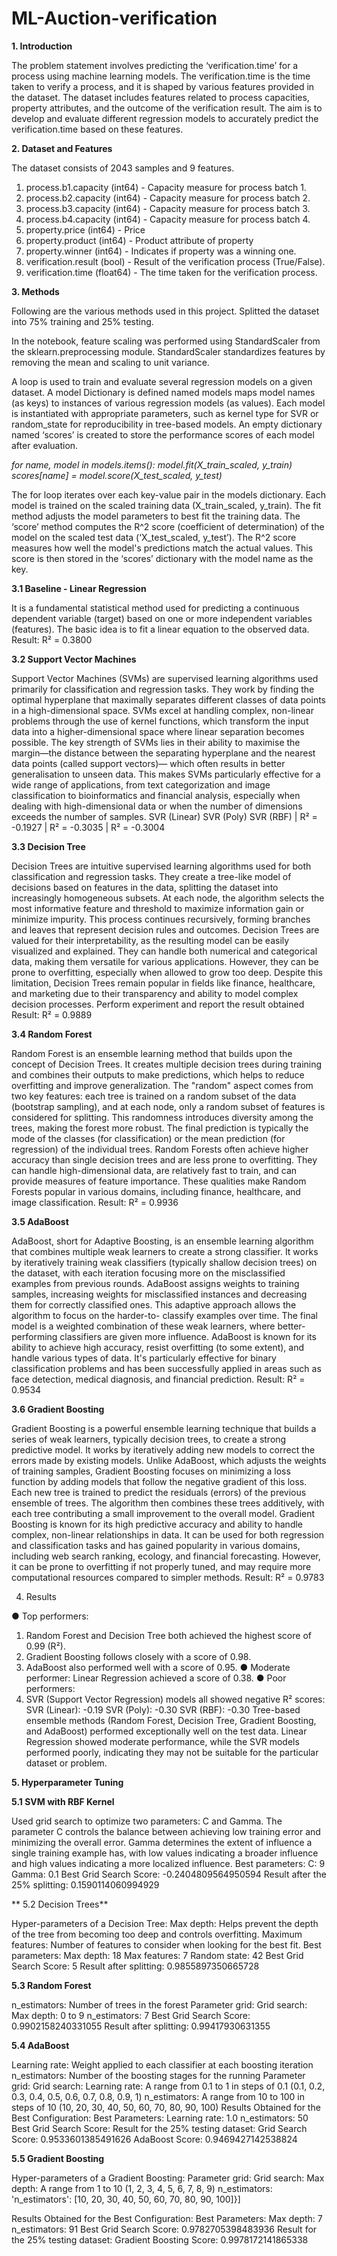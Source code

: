 # ML-Auction-verification

**1. Introduction**

The problem statement involves predicting the ‘verification.time’ for a process using machine
learning models. The verification.time is the time taken to verify a process, and it is shaped
by various features provided in the dataset. The dataset includes features related to process
capacities, property attributes, and the outcome of the verification result. The aim is to
develop and evaluate different regression models to accurately predict the verification.time
based on these features.

**2. Dataset and Features**

The dataset consists of 2043 samples and 9 features.
1. process.b1.capacity (int64) - Capacity measure for process batch 1.
2. process.b2.capacity (int64) - Capacity measure for process batch 2.
3. process.b3.capacity (int64) - Capacity measure for process batch 3.
4. process.b4.capacity (int64) - Capacity measure for process batch 4.
5. property.price (int64) - Price
6. property.product (int64) - Product attribute of property
7. property.winner (int64) - Indicates if property was a winning one.
8. verification.result (bool) - Result of the verification process (True/False).
9. verification.time (float64) - The time taken for the verification process.

**3. Methods**

Following are the various methods used in this project. Splitted the dataset into 75% training
and 25% testing.

In the notebook, feature scaling was performed using StandardScaler from the
sklearn.preprocessing module. StandardScaler standardizes features by removing the mean
and scaling to unit variance.

A loop is used to train and evaluate several regression models on a given dataset. A model
Dictionary is defined named models maps model names (as keys) to instances of various
regression models (as values). Each model is instantiated with appropriate parameters, such
as kernel type for SVR or random_state for reproducibility in tree-based models. An empty
dictionary named ‘scores’ is created to store the performance scores of each model after
evaluation.

_for name, model in models.items():
model.fit(X_train_scaled, y_train)
scores[name] = model.score(X_test_scaled, y_test)_

The for loop iterates over each key-value pair in the models dictionary. Each model is trained
on the scaled training data (X_train_scaled, y_train). The fit method adjusts the model
parameters to best fit the training data. The ‘score’ method computes the R^2 score
(coefficient of determination) of the model on the scaled test data (‘X_test_scaled, y_test’).
The R^2 score measures how well the model's predictions match the actual values. This
score is then stored in the ‘scores’ dictionary with the model name as the key.

**3.1 Baseline - Linear Regression**

It is a fundamental statistical method used for predicting a continuous dependent variable
(target) based on one or more independent variables (features). The basic idea is to fit a
linear equation to the observed data.
Result: R² = 0.3800

**3.2 Support Vector Machines**

Support Vector Machines (SVMs) are supervised learning algorithms used primarily for
classification and regression tasks. They work by finding the optimal hyperplane that
maximally separates different classes of data points in a high-dimensional space. SVMs
excel at handling complex, non-linear problems through the use of kernel functions, which
transform the input data into a higher-dimensional space where linear separation becomes
possible. The key strength of SVMs lies in their ability to maximise the margin—the distance
between the separating hyperplane and the nearest data points (called support vectors)—
which often results in better generalisation to unseen data. This makes SVMs particularly
effective for a wide range of applications, from text categorization and image classification to
bioinformatics and financial analysis, especially when dealing with high-dimensional data or
when the number of dimensions exceeds the number of samples.
SVR (Linear) SVR (Poly) SVR (RBF) | R² = -0.1927
| R² = -0.3035
| R² = -0.3004

**3.3 Decision Tree**

Decision Trees are intuitive supervised learning algorithms used for both classification and
regression tasks. They create a tree-like model of decisions based on features in the data,
splitting the dataset into increasingly homogeneous subsets. At each node, the algorithm
selects the most informative feature and threshold to maximize information gain or minimize
impurity. This process continues recursively, forming branches and leaves that represent
decision rules and outcomes. Decision Trees are valued for their interpretability, as the
resulting model can be easily visualized and explained. They can handle both numerical and
categorical data, making them versatile for various applications. However, they can be prone
to overfitting, especially when allowed to grow too deep. Despite this limitation, Decision
Trees remain popular in fields like finance, healthcare, and marketing due to their
transparency and ability to model complex decision processes. Perform experiment and
report the result obtained
Result: R² = 0.9889

**3.4 Random Forest**

Random Forest is an ensemble learning method that builds upon the concept of Decision
Trees. It creates multiple decision trees during training and combines their outputs to make
predictions, which helps to reduce overfitting and improve generalization. The "random"
aspect comes from two key features: each tree is trained on a random subset of the data
(bootstrap sampling), and at each node, only a random subset of features is considered for
splitting. This randomness introduces diversity among the trees, making the forest more
robust. The final prediction is typically the mode of the classes (for classification) or the
mean prediction (for regression) of the individual trees. Random Forests often achieve
higher accuracy than single decision trees and are less prone to overfitting. They can handle
high-dimensional data, are relatively fast to train, and can provide measures of feature
importance. These qualities make Random Forests popular in various domains, including
finance, healthcare, and image classification.
Result: R² = 0.9936

**3.5 AdaBoost**

AdaBoost, short for Adaptive Boosting, is an ensemble learning algorithm that combines
multiple weak learners to create a strong classifier. It works by iteratively training weak
classifiers (typically shallow decision trees) on the dataset, with each iteration focusing more
on the misclassified examples from previous rounds. AdaBoost assigns weights to training
samples, increasing weights for misclassified instances and decreasing them for correctly
classified ones. This adaptive approach allows the algorithm to focus on the harder-to-
classify examples over time. The final model is a weighted combination of these weak
learners, where better-performing classifiers are given more influence. AdaBoost is known
for its ability to achieve high accuracy, resist overfitting (to some extent), and handle various
types of data. It's particularly effective for binary classification problems and has been
successfully applied in areas such as face detection, medical diagnosis, and financial
prediction.
Result: R² = 0.9534

**3.6 Gradient Boosting**

Gradient Boosting is a powerful ensemble learning technique that builds a series of weak
learners, typically decision trees, to create a strong predictive model. It works by iteratively
adding new models to correct the errors made by existing models. Unlike AdaBoost, which
adjusts the weights of training samples, Gradient Boosting focuses on minimizing a loss
function by adding models that follow the negative gradient of this loss. Each new tree is
trained to predict the residuals (errors) of the previous ensemble of trees. The algorithm then
combines these trees additively, with each tree contributing a small improvement to the
overall model. Gradient Boosting is known for its high predictive accuracy and ability to
handle complex, non-linear relationships in data. It can be used for both regression and
classification tasks and has gained popularity in various domains, including web search
ranking, ecology, and financial forecasting. However, it can be prone to overfitting if not
properly tuned, and may require more computational resources compared to simpler
methods.
Result: R² = 0.9783

4. Results

● Top performers:
1. Random Forest and Decision Tree both achieved the highest score of 0.99
(R²).
2. Gradient Boosting follows closely with a score of 0.98.
3. AdaBoost also performed well with a score of 0.95.
● Moderate performer:
Linear Regression achieved a score of 0.38.
● Poor performers:
1. SVR (Support Vector Regression) models all showed negative R² scores:
SVR (Linear): -0.19
SVR (Poly): -0.30
SVR (RBF): -0.30
Tree-based ensemble methods (Random Forest, Decision Tree, Gradient Boosting, and
AdaBoost) performed exceptionally well on the test data. Linear Regression showed
moderate performance, while the SVR models performed poorly, indicating they may not be
suitable for the particular dataset or problem.

**5. Hyperparameter Tuning**

**5.1 SVM with RBF Kernel**

Used grid search to optimize two parameters: C and Gamma. The parameter C controls the balance between achieving low training error and minimizing the overall error. Gamma determines the extent of influence a single training example has, with low values indicating a broader influence and high values indicating a more localized influence.
Best parameters:
C: 9
Gamma: 0.1
Best Grid Search Score: -0.2404809564950594
Result after the 25% splitting: 0.1590114060994929

** 5.2 Decision Trees**

Hyper-parameters of a Decision Tree:
Max depth: Helps prevent the depth of the tree from becoming too deep and controls overfitting.
Maximum features: Number of features to consider when looking for the best fit.
Best parameters:
Max depth: 18
Max features: 7
Random state: 42
Best Grid Search Score: 5
Result after splitting: 0.9855897350665728

**5.3 Random Forest**

n_estimators: Number of trees in the forest
Parameter grid:
Grid search:
Max depth: 0 to 9
n_estimators: 7
Best Grid Search Score: 0.9902158240331055
Result after splitting: 0.99417930631355

**5.4 AdaBoost**

Learning rate: Weight applied to each classifier at each boosting iteration
n_estimators: Number of the boosting stages for the running
Parameter grid:
Grid search:
Learning rate: A range from 0.1 to 1 in steps of 0.1 (0.1, 0.2, 0.3, 0.4, 0.5, 0.6, 0.7, 0.8, 0.9, 1)
n_estimators: A range from 10 to 100 in steps of 10 (10, 20, 30, 40, 50, 60, 70, 80, 90, 100)
Results Obtained for the Best Configuration:
Best Parameters:
Learning rate: 1.0
n_estimators: 50
Best Grid Search Score: 
Result for the 25% testing dataset:
Grid Search Score: 0.9533601385491626
AdaBoost Score: 0.9469427142538824

**5.5 Gradient Boosting**

Hyper-parameters of a Gradient Boosting:
Parameter grid:
Grid search:
Max depth: A range from 1 to 10 (1, 2, 3, 4, 5, 6, 7, 8, 9)
n_estimators: 'n_estimators': [10, 20, 30, 40, 50, 60, 70, 80, 90, 100]}]

Results Obtained for the Best Configuration:
Best Parameters:
Max depth: 7
n_estimators: 91
Best Grid Search Score: 0.9782705398483936
Result for the 25% testing dataset:
Gradient Boosting Score: 0.9978172141865338
